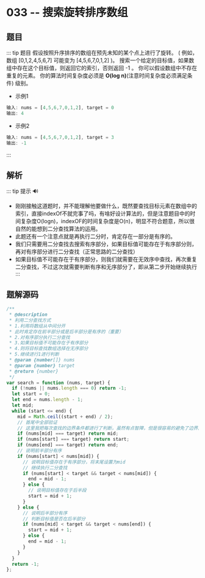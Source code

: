 # 033 -- 搜索旋转排序数组

## 题目
::: tip 题目
假设按照升序排序的数组在预先未知的某个点上进行了旋转。
( 例如，数组 [0,1,2,4,5,6,7] 可能变为 [4,5,6,7,0,1,2] )。
搜索一个给定的目标值，如果数组中存在这个目标值，则返回它的索引，否则返回 -1 。
你可以假设数组中不存在重复的元素。
你的算法时间复杂度必须是 **O(log n)**(注意时间复杂度必须满足条件) 级别。
* 示例1
```js
输入: nums = [4,5,6,7,0,1,2], target = 0
输出: 4
```

* 示例2
```js
输入: nums = [4,5,6,7,0,1,2], target = 3
输出: -1
```
:::

## 解析 <Badge text="解法说明"/>
::: tip 提示
:loud_sound:
* 刚刚接触这道题时，并不能理解他要做什么，既然要查找目标元素在数组中的索引，直接indexOf不就完事了吗，有啥好设计算法的，但是注意题目中的时间复杂度O(logn)，indexOF的时间复杂度是O(n)，明显不符合题意，所以很自然的能想到二分查找算法的运用。
* 此题还有一个注意点就是再执行二分时，肯定存在一部分是有序的。
* 我们只需要用二分查找去搜索有序部分，如果目标值可能存在于有序部分则，再对有序部分进行二分查找（正常思路的二分查找）
* 如果目标值不可能存在于有序部分，则我们就需要在无效序中查找，再次重复二分查找，不过这次就需要判断有序和无序部分了，即从第二步开始继续执行
:::

## 题解源码
```js
/**
 * @description
 * 利用二分查找方式
 * 1.利用将数组从中间分开
 * 此时肯定存在前半部分或是后半部分是有序的（重要）
 * 2.对有序部分执行二分查找
 * 3.如果目标值不可能存在于有序部分
 * 4.则将目标查找数组选择在无序部分
 * 5.继续进行1进行判断
 * @param {number[]} nums
 * @param {number} target
 * @return {number}
 */
var search = function (nums, target) {
  if (!nums || nums.length === 0) return -1;
  let start = 0;
  let end = nums.length - 1;
  let mid;
  while (start <= end) {
    mid = Math.ceil((start + end) / 2);
    // 首尾中全部验证
    // 这里我把每次查找的边界条件都进行了判断，虽然有点智障，但是很容易的避免了边界问题。
    if (nums[mid] === target) return mid;
    if (nums[start] === target) return start;
    if (nums[end] === target) return end;
    // 说明前半部分有序  
    if (nums[start] < nums[mid]) {
      // 说明目标值存在于有序部分，将末尾设置为mid
      // 继续执行二分查找
      if (nums[start] < target && target < nums[mid]) {
        end = mid - 1;
      } else {
        // 说明目标值存在于后半段
        start = mid + 1;
      }
    } else {
      // 说明后半部分有序
      // 判断目标值是否在后半部分
      if (nums[mid] < target && target < nums[end]) {
        start = mid + 1;
      } else {
        end = mid - 1;
      }
    }
  }
  return -1;
};
```